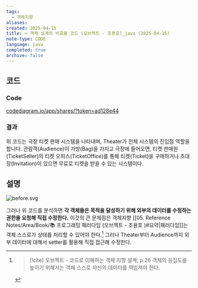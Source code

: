 ```yaml
---
tags:
  - 객체지향
aliases: 
created: 2025-04-15
title: ⌨️ 객체 설계의 비효율 코드 (오브젝트 - 조용호)_java (2025-04-15)
note-type: CODE
language: java
completed: true
archive: false
---
```



## 코드

### Code

[codediagram.io/app/shares/?token=ad128e44](https://www.codediagram.io/app/shares?token=ad128e44)


### 결과

위 코드는 극장 티켓 판매 시스템을 나타내며, Theater가 전체 시스템의 진입점 역할을 합니다. 관람객(Audience)이 가방(Bag)을 가지고 극장에 들어오면, 티켓 판매원(TicketSeller)의 티켓 오피스(TicketOffice)를 통해 티켓(Ticket)을 구매하거나 초대장(Invitation)이 있으면 무료로 티켓을 받을 수 있는 시스템이다.



## 설명

![before.svg](file:///c%3A/programming/java/objects_1/draw/before.svg)



그러나 위 코드를 분석하면 **각 객체들은 목적을 달성하기 위해 외부의 데이터를 수정하는 권한을 요청해 직접 수정한다.** 이것의 큰 문제점은 객체지향 [[05. Reference Notes/Area/Book/📚 프로그래밍 패러다임 (오브젝트 - 조용호 )#요약|패러다임]]는 객체 스스로가 상태를 처리할 수 있어야 한다.[^1] 그러나 Theater부터 Audience까지 외부 데이터에 대해서 setter를 활용해 직접 접근해 수정한다. 


[^1]: >[!cite] 오브젝트 - 코드로 이해하는 객체 지향 설계, p.26
	>객체의 응집도를 높이기 위해서는 객체 스스로 자신의 데이터를 책임져야 한다.
